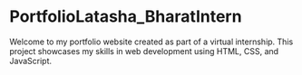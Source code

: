 # PortfolioLatasha_BharatIntern
Welcome to my portfolio website created as part of a virtual internship. This project showcases my skills in web development using HTML, CSS, and JavaScript.
